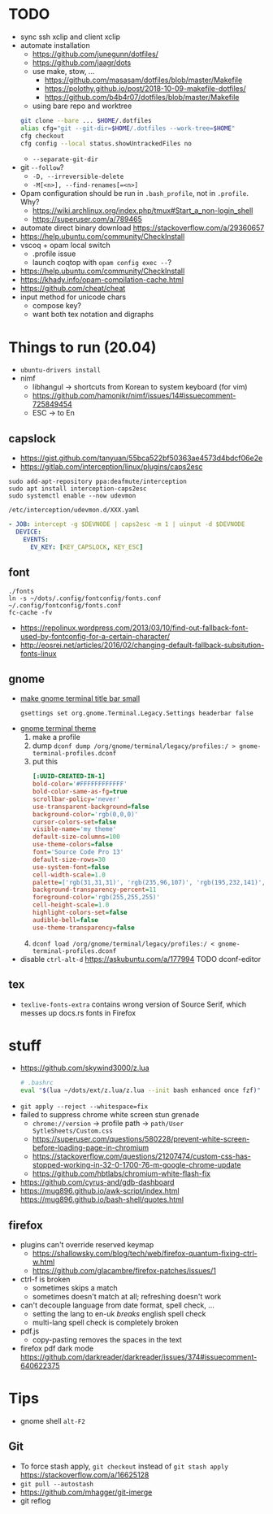 # TODO
* sync ssh xclip and client xclip
* automate installation
    * <https://github.com/junegunn/dotfiles/>
    *  <https://github.com/jaagr/dots>
    * use make, stow, ...
        * https://github.com/masasam/dotfiles/blob/master/Makefile
        * https://polothy.github.io/post/2018-10-09-makefile-dotfiles/
        * https://github.com/b4b4r07/dotfiles/blob/master/Makefile
    * using bare repo and worktree
    ```sh
    git clone --bare ... $HOME/.dotfiles
    alias cfg="git --git-dir=$HOME/.dotfiles --work-tree=$HOME"
    cfg checkout
    cfg config --local status.showUntrackedFiles no
    ```
    * `--separate-git-dir`
* git `--follow`?
    * `-D, --irreversible-delete`
    * `-M[<n>], --find-renames[=<n>]`
* Opam configuration should be run in `.bash_profile`, not in `.profile`. Why?
    * https://wiki.archlinux.org/index.php/tmux#Start_a_non-login_shell
    * https://superuser.com/a/789465
* automate direct binary download https://stackoverflow.com/a/29360657
* https://help.ubuntu.com/community/CheckInstall
* vscoq + opam local switch
    * .profile issue
    * launch coqtop with `opam config exec --`?
* https://help.ubuntu.com/community/CheckInstall
* https://khady.info/opam-compilation-cache.html
* https://github.com/cheat/cheat
* input method for unicode chars
    * compose key?
    * want both tex notation and digraphs

# Things to run (20.04)
* `ubuntu-drivers install`
* nimf
    * libhangul → shortcuts from Korean to system keyboard (for vim)
    * https://github.com/hamonikr/nimf/issues/14#issuecomment-725849454
    * ESC -> to En

## capslock
* https://gist.github.com/tanyuan/55bca522bf50363ae4573d4bdcf06e2e
* https://gitlab.com/interception/linux/plugins/caps2esc

```
sudo add-apt-repository ppa:deafmute/interception
sudo apt install interception-caps2esc
sudo systemctl enable --now udevmon
```

`/etc/interception/udevmon.d/XXX.yaml`
```yaml
- JOB: intercept -g $DEVNODE | caps2esc -m 1 | uinput -d $DEVNODE
  DEVICE:
    EVENTS:
      EV_KEY: [KEY_CAPSLOCK, KEY_ESC]
```

## font
```
./fonts
ln -s ~/dots/.config/fontconfig/fonts.conf ~/.config/fontconfig/fonts.conf
fc-cache -fv
```
* https://repolinux.wordpress.com/2013/03/10/find-out-fallback-font-used-by-fontconfig-for-a-certain-character/
* http://eosrei.net/articles/2016/02/changing-default-fallback-subsitution-fonts-linux

## gnome
* [make gnome terminal title bar small](https://www.reddit.com/r/gnome/comments/b3l1c9/gnometerminal_title_bar_is_huge_in_332/)
  ```
  gsettings set org.gnome.Terminal.Legacy.Settings headerbar false
  ```
* [gnome terminal theme](https://unix.stackexchange.com/questions/448811/how-to-export-a-gnome-terminal-profile)
    1. make a profile
    2. dump `dconf dump /org/gnome/terminal/legacy/profiles:/ > gnome-terminal-profiles.dconf`
    3. put this
       ```ini
       [:UUID-CREATED-IN-1]
       bold-color='#FFFFFFFFFFFF'
       bold-color-same-as-fg=true
       scrollbar-policy='never'
       use-transparent-background=false
       background-color='rgb(0,0,0)'
       cursor-colors-set=false
       visible-name='my theme'
       default-size-columns=100
       use-theme-colors=false
       font='Source Code Pro 13'
       default-size-rows=30
       use-system-font=false
       cell-width-scale=1.0
       palette=['rgb(31,31,31)', 'rgb(235,96,107)', 'rgb(195,232,141)', 'rgb(247,235,149)', 'rgb(128,203,195)', 'rgb(255,36,144)', 'rgb(174,221,255)', 'rgb(255,255,255)', 'rgb(65,65,65)', 'rgb(235,96,107)', 'rgb(195,232,141)', 'rgb(247,235,149)', 'rgb(125,198,191)', 'rgb(108,113,195)', 'rgb(86,214,255)', 'rgb(255,255,255)']
       background-transparency-percent=11
       foreground-color='rgb(255,255,255)'
       cell-height-scale=1.0
       highlight-colors-set=false
       audible-bell=false
       use-theme-transparency=false
       ```
    4. `dconf load /org/gnome/terminal/legacy/profiles:/ < gnome-terminal-profiles.dconf`
* disable `ctrl-alt-d` https://askubuntu.com/a/177994 TODO dconf-editor

## tex
* `texlive-fonts-extra` contains wrong version of Source Serif, which messes up docs.rs fonts in Firefox

# stuff
* https://github.com/skywind3000/z.lua
    ```sh
    # .bashrc
    eval "$(lua ~/dots/ext/z.lua/z.lua --init bash enhanced once fzf)"
    ```
* `git apply --reject --whitespace=fix`
* failed to suppress chrome white screen stun grenade
    * `chrome://version` → profile path → `path/User SytleSheets/Custom.css`
    * https://superuser.com/questions/580228/prevent-white-screen-before-loading-page-in-chromium
    * https://stackoverflow.com/questions/21207474/custom-css-has-stopped-working-in-32-0-1700-76-m-google-chrome-update
    * https://github.com/hbtlabs/chromium-white-flash-fix
* https://github.com/cyrus-and/gdb-dashboard
* https://mug896.github.io/awk-script/index.html https://mug896.github.io/bash-shell/quotes.html

## firefox
* plugins can't override reserved keymap
    * https://shallowsky.com/blog/tech/web/firefox-quantum-fixing-ctrl-w.html
    * https://github.com/glacambre/firefox-patches/issues/1
* ctrl-f is broken
    * sometimes skips a match
    * sometimes doesn't match at all; refreshing doesn't work
* can't decouple language from date format, spell check, ...
    * setting the lang to en-uk *breaks* english spell check
    * multi-lang spell check is completely broken
* pdf.js
    * copy-pasting removes the spaces in the text
* firefox pdf dark mode https://github.com/darkreader/darkreader/issues/374#issuecomment-640622375

# Tips
* gnome shell `alt-F2`

## Git
* To force stash apply, `git checkout` instead of `git stash apply` <https://stackoverflow.com/a/16625128>
* `git pull --autostash`
* https://github.com/mhagger/git-imerge
* git reflog
